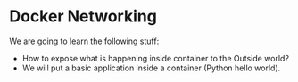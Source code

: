 Docker Networking
==================

We are going to learn the following stuff:

* How to expose what is happening inside container to the Outside world?
* We will put a basic application inside a container (Python hello world).

